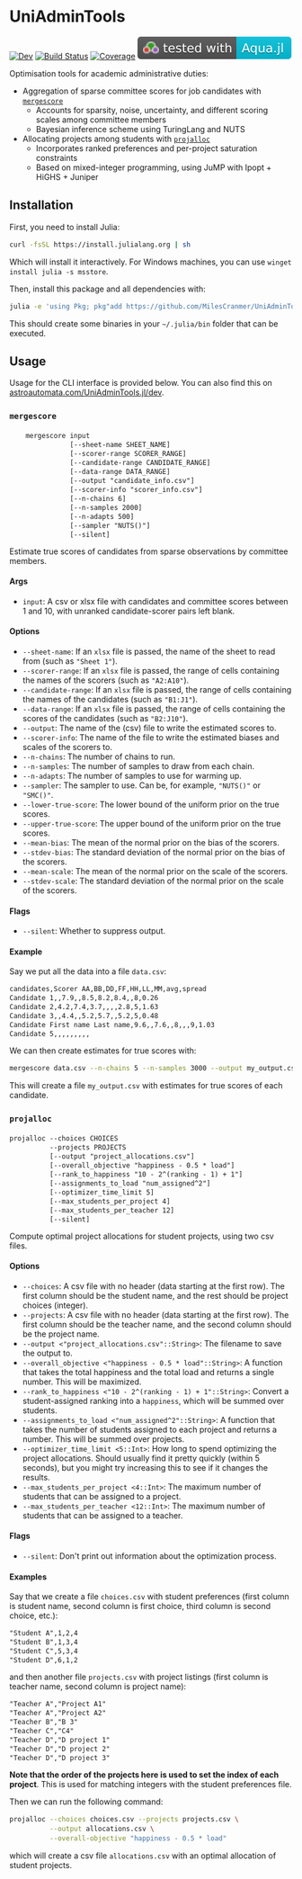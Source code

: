 # UniAdminTools

[![Dev](https://img.shields.io/badge/docs-dev-blue.svg)](https://MilesCranmer.github.io/UniAdminTools.jl/dev/)
[![Build Status](https://github.com/MilesCranmer/UniAdminTools.jl/actions/workflows/CI.yml/badge.svg?branch=master)](https://github.com/MilesCranmer/UniAdminTools.jl/actions/workflows/CI.yml?query=branch%3Amaster)
[![Coverage](https://coveralls.io/repos/github/MilesCranmer/UniAdminTools.jl/badge.svg?branch=master)](https://coveralls.io/github/MilesCranmer/UniAdminTools.jl?branch=master)
[![Aqua](https://raw.githubusercontent.com/JuliaTesting/Aqua.jl/master/badge.svg)](https://github.com/JuliaTesting/Aqua.jl)

Optimisation tools for academic administrative duties:

- Aggregation of sparse committee scores for job candidates with [`mergescore`](#mergescore)
  - Accounts for sparsity, noise, uncertainty, and different scoring scales among committee members
  - Bayesian inference scheme using TuringLang and NUTS
- Allocating projects among students with [`projalloc`](#projalloc)
  - Incorporates ranked preferences and per-project saturation constraints
  - Based on mixed-integer programming, using JuMP with Ipopt + HiGHS + Juniper


## Installation

First, you need to install Julia:

```bash
curl -fsSL https://install.julialang.org | sh
```

Which will install it interactively. For Windows machines, you can use `winget install julia -s msstore`.

Then, install this package and all dependencies with:

```bash
julia -e 'using Pkg; pkg"add https://github.com/MilesCranmer/UniAdminTools.jl"'
```

This should create some binaries in your `~/.julia/bin` folder that can be executed.

## Usage

Usage for the CLI interface is provided below. You can also find this 
on [astroautomata.com/UniAdminTools.jl/dev](https://astroautomata.com/UniAdminTools.jl/dev/).

### `mergescore`

```
    mergescore input
               [--sheet-name SHEET_NAME]
               [--scorer-range SCORER_RANGE]
               [--candidate-range CANDIDATE_RANGE]
               [--data-range DATA_RANGE]
               [--output "candidate_info.csv"]
               [--scorer-info "scorer_info.csv"]
               [--n-chains 6]
               [--n-samples 2000]
               [--n-adapts 500]
               [--sampler "NUTS()"]
               [--silent]
```

Estimate true scores of candidates from sparse observations by committee members.

#### Args

- `input`: A csv or xlsx file with candidates and committee scores between 1 and 10, with
    unranked candidate-scorer pairs left blank.

#### Options

- `--sheet-name`: If an `xlsx` file is passed, the name of the sheet to read from (such as `"Sheet 1"`).
- `--scorer-range`: If an `xlsx` file is passed, the range of cells containing the names of the scorers
    (such as `"A2:A10"`).
- `--candidate-range`: If an `xlsx` file is passed, the range of cells containing the names of the candidates
    (such as `"B1:J1"`).
- `--data-range`: If an `xlsx` file is passed, the range of cells containing the scores of the candidates
    (such as `"B2:J10"`).
- `--output`: The name of the (csv) file to write the estimated scores to.
- `--scorer-info`: The name of the file to write the estimated biases and scales of the scorers to.
- `--n-chains`: The number of chains to run.
- `--n-samples`: The number of samples to draw from each chain.
- `--n-adapts`: The number of samples to use for warming up.
- `--sampler`: The sampler to use. Can be, for example, `"NUTS()"` or `"SMC()"`.
- `--lower-true-score`: The lower bound of the uniform prior on the true scores.
- `--upper-true-score`: The upper bound of the uniform prior on the true scores.
- `--mean-bias`: The mean of the normal prior on the bias of the scorers.
- `--stdev-bias`: The standard deviation of the normal prior on the bias of the scorers.
- `--mean-scale`: The mean of the normal prior on the scale of the scorers.
- `--stdev-scale`: The standard deviation of the normal prior on the scale of the scorers.

#### Flags

- `--silent`: Whether to suppress output.

#### Example

Say we put all the data into a file `data.csv`:

```csv
candidates,Scorer AA,BB,DD,FF,HH,LL,MM,avg,spread
Candidate 1,,7.9,,8.5,8.2,8.4,,8,0.26
Candidate 2,4.2,7.4,3.7,,,,2.8,5,1.63
Candidate 3,,4.4,,5.2,5.7,,5.2,5,0.48
Candidate First name Last name,9.6,,7.6,,8,,,9,1.03
Candidate 5,,,,,,,,,
```

We can then create estimates for true scores with:

```bash
mergescore data.csv --n-chains 5 --n-samples 3000 --output my_output.csv
```

This will create a file `my_output.csv` with estimates for true
scores of each candidate.

### `projalloc`

    projalloc --choices CHOICES
              --projects PROJECTS
              [--output "project_allocations.csv"]
              [--overall_objective "happiness - 0.5 * load"]
              [--rank_to_happiness "10 - 2^(ranking - 1) + 1"]
              [--assignments_to_load "num_assigned^2"]
              [--optimizer_time_limit 5]
              [--max_students_per_project 4]
              [--max_students_per_teacher 12]
              [--silent]

Compute optimal project allocations for student projects, using two csv files.

#### Options

- `--choices`: A csv file with no header (data starting at the first row). The first column
   should be the student name, and the rest should be project choices (integer).
- `--projects`: A csv file with no header (data starting at the first row). The first column
   should be the teacher name, and the second column should be the project name.
- `--output <"project_allocations.csv"::String>`: The filename to save the output to.
- `--overall_objective <"happiness - 0.5 * load"::String>`: A function that takes the total happiness and the total
    load and returns a single number. This will be maximized.
- `--rank_to_happiness <"10 - 2^(ranking - 1) + 1"::String>`: Convert a student-assigned ranking into a `happiness`,
    which will be summed over students.
- `--assignments_to_load <"num_assigned^2"::String>`: A function that takes the number of students assigned
    to each project and returns a number. This will be summed over projects.
- `--optimizer_time_limit <5::Int>`: How long to spend optimizing the project allocations.
    Should usually find it pretty quickly (within 5 seconds), but you might try increasing
    this to see if it changes the results.
- `--max_students_per_project <4::Int>`: The maximum number of students that can be assigned to a project.
- `--max_students_per_teacher <12::Int>`: The maximum number of students that can be assigned to a teacher.

#### Flags

- `--silent`: Don't print out information about the optimization process.

#### Examples

Say that we create a file `choices.csv` with student preferences (first column is student name,
second column is first choice, third column is second choice, etc.):

```csv
"Student A",1,2,4
"Student B",1,3,4
"Student C",5,3,4
"Student D",6,1,2
```

and then another file `projects.csv` with project listings (first column is teacher name,
second column is project name):

```csv
"Teacher A","Project A1"
"Teacher A","Project A2"
"Teacher B","B 3"
"Teacher C","C4"
"Teacher D","D project 1"
"Teacher D","D project 2"
"Teacher D","D project 3"
```

**Note that the order of the projects here is used to set the index
of each project**. This is used for matching integers with the student preferences file.

Then we can run the following command:

```bash
projalloc --choices choices.csv --projects projects.csv \
          --output allocations.csv \
          --overall-objective "happiness - 0.5 * load"
```

which will create a csv file `allocations.csv` with
an optimal allocation of student projects.
